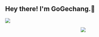 <!--
**GoGechang/GoGechang** is a ✨ _special_ ✨ repository because its `README.md` (this file) appears on your GitHub profile.

Here are some ideas to get you started:

- 🔭 I’m currently working on ...
- 🌱 I’m currently learning ...
- 👯 I’m looking to collaborate on ...
- 🤔 I’m looking for help with ...
- 💬 Ask me about ...
- 📫 How to reach me: ...
- 😄 Pronouns: ...
- ⚡ Fun fact: ...
-->
<h2> Hey there! I'm GoGechang.👋</h2>

<img style="wdith:100%" src = "https://github-readme-stats.vercel.app/api?username=GoGechang&count_private=true&show_icons=true&theme=tokyonight&line_height=27">
<p style="wdith:100%" align = "center">
  <img src = "https://github-readme-stats.vercel.app/api/top-langs/?username=GoGechang&theme=tokyonight">
</p>


